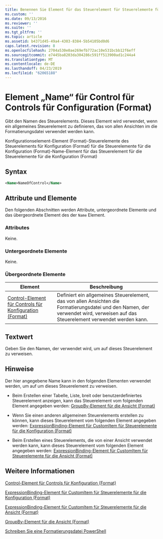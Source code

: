 ```yaml
---
title: Benennen Sie Element für das Steuerelement für Steuerelemente für die Konfiguration (Format) | Microsoft-Dokumentation
ms.custom: ''
ms.date: 09/13/2016
ms.reviewer: ''
ms.suite: ''
ms.tgt_pltfrm: ''
ms.topic: article
ms.assetid: b4371d45-49a4-4303-8384-5b54105bd0d6
caps.latest.revision: 8
ms.openlocfilehash: 2704a530e0ae269efb772ac10e531bcbb12f6eff
ms.sourcegitcommit: e7445ba8203da304286c591ff513900ad1c244a4
ms.translationtype: MT
ms.contentlocale: de-DE
ms.lasthandoff: 04/23/2019
ms.locfileid: "62065188"
---
```

# <a name="name-element-for-control-for-controls-for-configuration-format"></a>Element „Name“ für Control für Controls für Configuration (Format)

Gibt den Namen des Steuerelements. Dieses Element wird verwendet, wenn ein allgemeines Steuerelement zu definieren, das von allen Ansichten im die Formatierungsdatei verwendet werden kann.

Konfigurationselement-Element (Format)-Steuerelemente des Steuerelements für Konfiguration (Format) für die Steuerelemente für die Konfiguration (Format)-Name-Element für das Steuerelement für die Steuerelemente für die Konfiguration (Format)

## <a name="syntax"></a>Syntax

```xml
<Name>NameOfControl</Name>

```

## <a name="attributes-and-elements"></a>Attribute und Elemente

Den folgenden Abschnitten werden Attribute, untergeordnete Elemente und das übergeordnete Element des der `Name` Element.

### <a name="attributes"></a>Attributes

Keine.

### <a name="child-elements"></a>Untergeordnete Elemente

Keine.

### <a name="parent-elements"></a>Übergeordnete Elemente

|Element|Beschreibung|
|-------------|-----------------|
|[Control-Element für Controls für Konfiguration (Format)](./control-element-for-controls-for-configuration-format.md)|Definiert ein allgemeines Steuerelement, das von allen Ansichten die Formatierungsdatei und den Namen, der verwendet wird, verweisen auf das Steuerelement verwendet werden kann.|

## <a name="text-value"></a>Textwert

Geben Sie den Namen, der verwendet wird, um auf dieses Steuerelement zu verweisen.

## <a name="remarks"></a>Hinweise

Der hier angegebene Name kann in den folgenden Elementen verwendet werden, um auf um dieses Steuerelement zu verweisen.

- Beim Erstellen einer Tabelle, Liste, breit oder benutzerdefiniertes Steuerelement anzeigen, kann das Steuerelement vom folgenden Element angegeben werden: [GroupBy-Element für die Ansicht (Format)](./groupby-element-for-view-format.md)

- Wenn Sie einen anderen allgemeinen Steuerelements erstellen zu können, kann dieses Steuerelement vom folgenden Element angegeben werden: [ExpressionBinding-Element für CustomItem für Steuerelemente für die Konfiguration (Format)](./expressionbinding-element-for-customitem-for-controls-for-configuration-format.md)

- Beim Erstellen eines Steuerelements, die von einer Ansicht verwendet werden kann, kann dieses Steuerelement vom folgenden Element angegeben werden: [ExpressionBinding-Element für CustomItem für Steuerelemente für die Ansicht (Format)](./expressionbinding-element-for-customitem-for-controls-for-view-format.md)

## <a name="see-also"></a>Weitere Informationen

[Control-Element für Controls für Konfiguration (Format)](./control-element-for-controls-for-configuration-format.md)

[ExpressionBinding-Element für CustomItem für Steuerelemente für die Konfiguration (Format)](./expressionbinding-element-for-customitem-for-controls-for-configuration-format.md)

[ExpressionBinding-Element für CustomItem für Steuerelemente für die Ansicht (Format)](./expressionbinding-element-for-customitem-for-controls-for-view-format.md)

[GroupBy-Element für die Ansicht (Format)](./groupby-element-for-view-format.md)

[Schreiben Sie eine Formatierungsdatei PowerShell](./writing-a-powershell-formatting-file.md)
